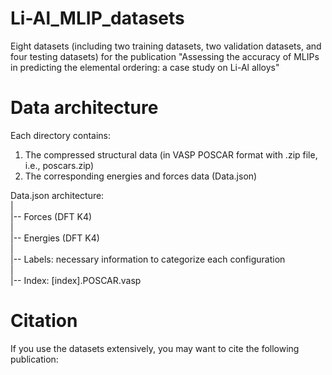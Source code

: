 # Li-Al_MLIP_datasets
Eight datasets (including two training datasets, two validation datasets, and four testing datasets) for the publication "Assessing the accuracy of MLIPs in predicting the elemental ordering: a case study on Li-Al alloys"

# Data architecture
Each directory contains:
1.  The compressed structural data (in VASP POSCAR format with .zip file, i.e., poscars.zip)
2.  The corresponding energies and forces data  (Data.json)

Data.json architecture:  
|  
|-- Forces (DFT K4)  
|  
|-- Energies (DFT K4)  
|  
|-- Labels: necessary information to categorize each configuration  
|  
|-- Index: [index].POSCAR.vasp  

# Citation
If you use the datasets extensively, you may want to cite the following publication:
